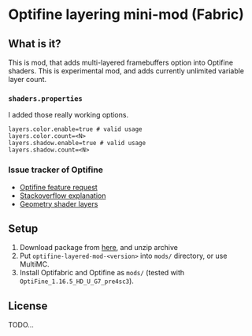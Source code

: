 # Optifine layering mini-mod (Fabric)

## What is it?

This is mod, that adds multi-layered framebuffers option into Optifine shaders. This is experimental mod, and adds currently unlimited variable layer count.

### `shaders.properties`

I added those really working options.

```
layers.color.enable=true # valid usage
layers.color.count=<N>
layers.shadow.enable=true # valid usage
layers.shadow.count=<N>
```

### Issue tracker of Optifine

- [Optifine feature request](https://github.com/sp614x/optifine/issues/5259)
- [Stackoverflow explanation](https://stackoverflow.com/a/18287271)
- [Geometry shader layers](https://www.khronos.org/opengl/wiki/Geometry_Shader#Layered_rendering)

## Setup

1. Download package from [here](https://github.com/helixd2s/OptifineBlendMod/releases), and unzip archive
2. Put `optifine-layered-mod-<version>` into `mods/` directory, or use MultiMC.
3. Install Optifabric and Optifine as `mods/` (tested with `OptiFine_1.16.5_HD_U_G7_pre4sc3`). 

## License

TODO...
